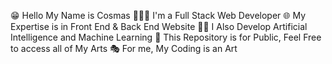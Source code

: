 😁 Hello My Name is Cosmas
🧑🏻‍💻 I'm a Full Stack Web Developer
🌐 My Expertise is in Front End & Back End Website
😶‍🌫️ I Also Develop Artificial Intelligence and Machine Learning
🚪 This Repository is for Public, Feel Free to access all of My Arts
🎭 For me, My Coding is an Art
